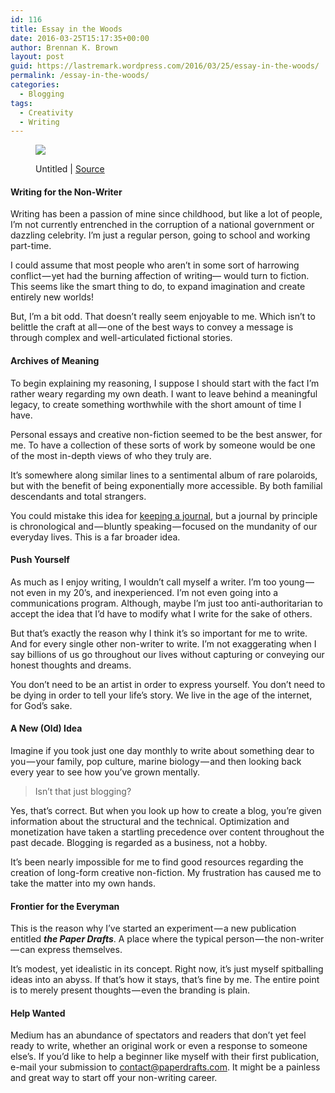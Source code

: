 ```yaml
---
id: 116
title: Essay in the Woods
date: 2016-03-25T15:17:35+00:00
author: Brennan K. Brown
layout: post
guid: https://lastremark.wordpress.com/2016/03/25/essay-in-the-woods/
permalink: /essay-in-the-woods/
categories:
  - Blogging
tags:
  - Creativity
  - Writing
---
```


<figure class="wp-caption"> 

<img data-width="5848" data-height="3899" src="https://cdn-images-1.medium.com/max/2560/1*KaVNFCzQ4K5IQXmMjn7_Uw.jpeg" /> <figcaption class="wp-caption-text">Untitled | <a href="https://www.pexels.com/photo/black-and-white-forest-trees-branches-4243/" target="_blank" rel="noopener noreferrer">Source</a></figcaption></figure> 

#### Writing for the Non-Writer

<span>W</span>riting has been a passion of mine since childhood, but like a lot of people, I’m not currently entrenched in the corruption of a national government or dazzling celebrity. I’m just a regular person, going to school and working part-time.

I could assume that most people who aren’t in some sort of harrowing conflict — yet had the burning affection of writing— would turn to fiction. This seems like the smart thing to do, to expand imagination and create entirely new worlds!

But, I’m a bit odd. That doesn’t really seem enjoyable to me. Which isn’t to belittle the craft at all — one of the best ways to convey a message is through complex and well-articulated fictional stories.

#### Archives of Meaning

To begin explaining my reasoning, I suppose I should start with the fact I’m rather weary regarding my own death. I want to leave behind a meaningful legacy, to create something worthwhile with the short amount of time I have.

Personal essays and creative non-fiction seemed to be the best answer, for me. To have a collection of these sorts of work by someone would be one of the most in-depth views of who they truly are.

It’s somewhere along similar lines to a sentimental album of rare polaroids, but with the benefit of being exponentially more accessible. By both familial descendants and total strangers.

You could mistake this idea for <a href="https://medium.com/everyday-essays/16-rules-of-journaling-i-ve-learned-after-5-years-2b70dbac4328#.va4qai1ry" target="_blank" rel="noopener noreferrer">keeping a journal</a>, but a journal by principle is chronological and — bluntly speaking — focused on the mundanity of our everyday lives. This is a far broader idea.

#### Push Yourself

As much as I enjoy writing, I wouldn’t call myself a writer. I’m too young — not even in my 20’s, and inexperienced. I’m not even going into a communications program. Although, maybe I’m just too anti-authoritarian to accept the idea that I’d have to modify what I write for the sake of others.

But that’s exactly the reason why I think it’s so important for me to write. And for every single other non-writer to write. I’m not exaggerating when I say billions of us go throughout our lives without capturing or conveying our honest thoughts and dreams.

You don’t need to be an artist in order to express yourself. You don’t need to be dying in order to tell your life’s story. We live in the age of the internet, for God’s sake.

#### A New (Old) Idea

Imagine if you took just one day monthly to write about something dear to you — your family, pop culture, marine biology — and then looking back every year to see how you’ve grown mentally.

> Isn’t that just blogging?

Yes, that’s correct. But when you look up how to create a blog, you’re given information about the structural and the technical. Optimization and monetization have taken a startling precedence over content throughout the past decade. Blogging is regarded as a business, not a hobby.

It’s been nearly impossible for me to find good resources regarding the creation of long-form creative non-fiction. My frustration has caused me to take the matter into my own hands.

#### Frontier for the Everyman

This is the reason why I’ve started an experiment — a new publication entitled <b>_the Paper Drafts_</b>. A place where the typical person — the non-writer — can express themselves.

It’s modest, yet idealistic in its concept. Right now, it’s just myself spitballing ideas into an abyss. If that’s how it stays, that’s fine by me. The entire point is to merely present thoughts — even the branding is plain.

#### Help Wanted

Medium has an abundance of spectators and readers that don’t yet feel ready to write, whether an original work or even a response to someone else&#8217;s. If you’d like to help a beginner like myself with their first publication, e-mail your submission to <a href="mailto:contact@wandernotebook.com" target="_blank" rel="noopener noreferrer">contact@paperdrafts.com</a>. It might be a painless and great way to start off your non-writing career.